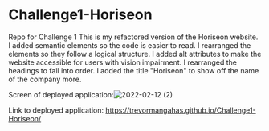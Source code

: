 # Challenge1-Horiseon
Repo for Challenge 1
This is my refactored version of the Horiseon website.
I added semantic elements so the code is easier to read.
I rearranged the elements so they follow a logical structure.
I added alt attributes to make the website accessible for users with vision impairment.
I rearranged the headings to fall into order.
I added the title "Horiseon" to show off the name of the company more.

Screen of deployed application:![2022-02-12 (2)](https://user-images.githubusercontent.com/98117743/153698230-ffeee1cb-986a-4e62-9f7d-515d32dae400.png)


Link to deployed application:
https://trevormangahas.github.io/Challenge1-Horiseon/
